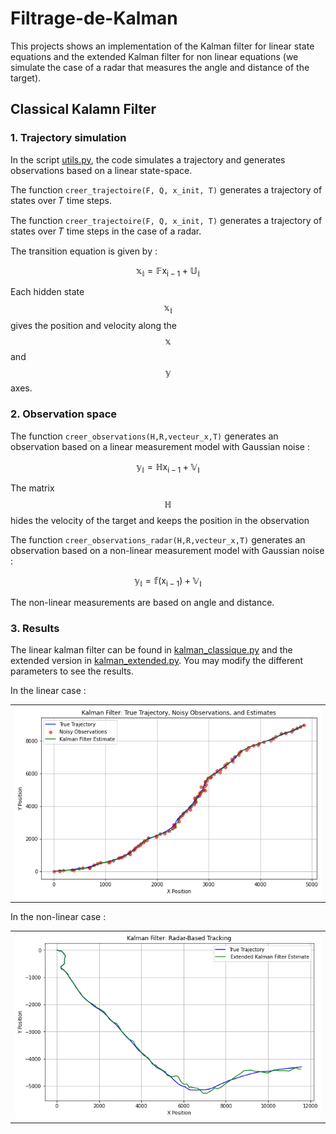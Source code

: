 # Filtrage-de-Kalman

This projects shows an implementation of the Kalman filter for linear state equations and the extended Kalman filter for non linear equations (we simulate the case of a radar that measures the angle and distance of the target).   

## Classical Kalamn Filter

### 1. Trajectory simulation 

In the script [utils.py](utils.py), the code simulates a trajectory and generates observations based on a linear state-space. 

The function `creer_trajectoire(F, Q, x_init, T)` generates a trajectory of states over 𝑇 time steps. 

The function `creer_trajectoire(F, Q, x_init, T)` generates a trajectory of states over 𝑇 time steps in the case of a radar.

The transition equation is given by :

$$\mathbb{x_i} = \mathbb{F}\mathsf{x_{i-1}} + \mathbb{U_i}$$

Each hidden state $$\mathbb{x_i}$$ gives the position and velocity along the $$\mathbb{x}$$ and $$\mathbb{y}$$ axes. 

### 2. Observation space

The function `creer_observations(H,R,vecteur_x,T)` generates an observation based on a linear measurement model with Gaussian noise :

$$\mathbb{y_i} = \mathbb{H}\mathsf{x_{i-1}} + \mathbb{V_i}$$

The matrix $$\mathbb{H}$$ hides the velocity of the target and keeps the position in the observation

The function `creer_observations_radar(H,R,vecteur_x,T)` generates an observation based on a non-linear measurement model with Gaussian noise :

$$\mathbb{y_i} = \mathbb{f}(\mathsf{x_{i-1}}) + \mathbb{V_i}$$

The non-linear measurements are based on angle and distance.

### 3. Results

The linear kalman filter can be found in [kalman_classique.py](kalman_classique.py) and the extended version in [kalman_extended.py](kalman_extended.py). You may modify the different parameters to see the results. 

In the linear case :
 <table>
  <tr>
    <td valign="top"><img src="results/linear.png"></td>
  </tr>
 </table>

 In the non-linear case :
 <table>
  <tr>
    <td valign="top"><img src="results/non_linear.png"></td>
  </tr>
 </table>






